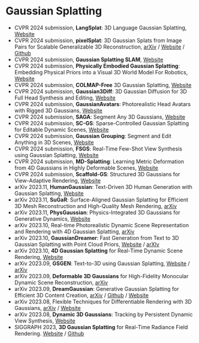 # Gaussian Splatting
- CVPR 2024 submission, **LangSplat**: 3D Language Gaussian Splatting, [Website](https://langsplat.github.io)
- CVPR 2024 submission, **pixelSplat**: 3D Gaussian Splats from Image Pairs for Scalable Generalizable 3D Reconstruction, [arXiv](https://arxiv.org/abs/2312.12337) / [Website](https://pixelsplat.github.io/) / [Github](https://github.com/dcharatan/pixelsplat)
- CVPR 2024 submission, **Gaussian Splatting SLAM**, [Website](https://rmurai.co.uk/projects/GaussianSplattingSLAM/)
- CVPR 2024 submission, **Physically Embodied Gaussian Splatting**: Embedding Physical Priors into a Visual 3D World Model For Robotics, [Website](https://embodied-gaussians.github.io/)
- CVPR 2024 submission, **COLMAP-Free** 3D Gaussian Splatting, [Website](https://oasisyang.github.io/colmap-free-3dgs/)
- CVPR 2024 submission, **Gaussian3Diff**: 3D Gaussian Diffusion for 3D Full Head Synthesis and Editing, [Website](https://nirvanalan.github.io/projects/gaussian3diff/)
- CVPR 2024 submission, **GaussianAvatars**: Photorealistic Head Avatars with Rigged 3D Gaussians, [Website](https://shenhanqian.github.io/gaussian-avatars)
- CVPR 2024 submission, **SAGA**: Segment Any 3D Gaussians, [Website](https://jumpat.github.io/SAGA/)
- CVPR 2024 submission, **SC-GS**: Sparse-Controlled Gaussian Splatting for Editable Dynamic Scenes, [Website](https://yihua7.github.io/SC-GS-web/)
- CVPR 2024 submission, **Gaussian Grouping**: Segment and Edit Anything in 3D Scenes, [Website](https://github.com/lkeab/gaussian-grouping)
- CVPR 2024 submission, **FSGS**: Real-Time Few-Shot View Synthesis using Gaussian Splatting, [Website](https://zehaozhu.github.io/FSGS/)
- CVPR 2024 submission, **MD-Splatting**: Learning Metric Deformation from 4D Gaussians in Highly Deformable Scenes, [Website](https://md-splatting.github.io/)
- CVPR 2024 submission, **Scaffold-GS**: Structured 3D Gaussians for View-Adaptive Rendering, [Website](https://city-super.github.io/scaffold-gs/)
- arXiv 2023.11, **HumanGaussian**: Text-Driven 3D Human Generation with Gaussian Splatting, [Website](https://alvinliu0.github.io/projects/HumanGaussian)
- arXiv 2023.11, **SuGaR**: Surface-Aligned Gaussian Splatting for Efficient 3D Mesh Reconstruction and High-Quality Mesh Rendering, [arXiv](https://arxiv.org/abs/2311.12775)
- arXiv 2023.11, **PhysGaussian**: Physics-Integrated 3D Gaussians for Generative Dynamics, [Website](https://xpandora.github.io/PhysGaussian/)
- arXiv 2023.10, Real-time Photorealistic Dynamic Scene Representation and Rendering with 4D Gaussian Splatting, [arXiv](https://arxiv.org/abs/2310.10642)
- arXiv 2023.10, **GaussianDreamer**: Fast Generation from Text to 3D Gaussian Splatting with Point Cloud Priors, [Website](https://taoranyi.com/gaussiandreamer/) / [arXIv](https://arxiv.org/abs/2310.08529)
- arXiv 2023.10, **4D Gaussian Splatting** for Real-Time Dynamic Scene Rendering, [Website](https://guanjunwu.github.io/4dgs/index.html)
- arXiv 2023.09, **GSGEN**: Text-to-3D using Gaussian Splatting, [Website](https://gsgen3d.github.io/) / [arXiv](https://arxiv.org/abs/2309.16585)
- arXiv 2023.09, **Deformable 3D Gaussians** for High-Fidelity Monocular Dynamic Scene Reconstruction, [arXiv](https://arxiv.org/abs/2309.13101)
- arXiv 2023.09, **DreamGaussian**: Generative Gaussian Splatting for Efficient 3D Content Creation, [arXiv](https://arxiv.org/abs/2309.16653) / [Github](https://github.com/dreamgaussian/dreamgaussian) / [Website](https://dreamgaussian.github.io/)
- arXiv 2023.08, Flexible Techniques for Differentiable Rendering with 3D Gaussians, [arXiv](https://arxiv.org/abs/2308.14737) / [Website](https://leonidk.com/fmb-plus/)
- arXiv 2023.08, **Dynamic 3D Gaussians**: Tracking by Persistent Dynamic View Synthesis, [Website](https://dynamic3dgaussians.github.io/)
- SIGGRAPH 2023, **3D Gaussian Splatting** for Real-Time Radiance Field Rendering. [Website](https://repo-sam.inria.fr/fungraph/3d-gaussian-splatting/) / [Github](https://github.com/graphdeco-inria/gaussian-splatting)
